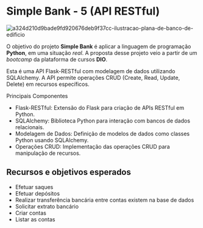 # Simple Bank - 5 (API RESTful)
![a324d210d9bade9fd920676deb9f37cc-ilustracao-plana-de-banco-de-edificio](https://github.com/vitoriarntrindade/simple-bank-1/assets/139915844/a7d2fce1-0148-4508-84aa-6242610d18e9)

 O objetivo do projeto **Simple Bank** é aplicar a linguagem de programação **Python**,  em uma situação *real*.
 A proposta desse projeto veio a partir de um *bootcamp* da plataforma de cursos **DIO**. 

 Esta é uma API Flask-RESTful com modelagem de dados utilizando SQLAlchemy. A API permite operações CRUD (Create, Read, Update, Delete) em recursos  específicos.
 
 Principais Componentes

* Flask-RESTful: Extensão do Flask para criação de APIs RESTful em Python.
* SQLAlchemy: Biblioteca Python para interação com bancos de dados relacionais.
* Modelagem de Dados: Definição de modelos de dados como classes Python usando SQLAlchemy.
* Operações CRUD: Implementação das operações CRUD para manipulação de recursos.

## Recursos e objetivos esperados
* Efetuar saques
* Efetuar depósitos
* Realizar transferência bancária entre contas existem na base de dados
* Solicitar extrato bancário
* Criar contas
* Listar as contas
